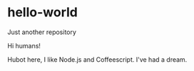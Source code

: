 # hello-world
Just another repository

Hi humans!

Hubot here, I like Node.js and Coffeescript.
I've had a dream.
